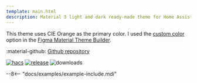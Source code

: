 ```yaml
---
template: main.html
description: Material 3 light and dark ready-made theme for Home Assistant. Example C03 is based on Orange as the primary color. Check the screenshots and theme config!
---
```


This theme uses CIE Orange as the primary color. I used the [custom color][picking-the-hue] option in the [Figma Material Theme Builder][create-material3-theme].

:material-github: [Github repository][m3-theme-github-url]

[![hacs][hacs-badge]][hacs-url]
[![release][release-badge]][release-url]
![downloads][downloads-badge]

--8<-- "docs/examples/example-include.mdi"

<!-- Image references -->

[AmoebeLabs Material 3 Theme Palettes]: ../assets/screenshots/m3-theme-c03-palettes.png
[AmoebeLabs Material 3 Theme Surfaces]: ../assets/screenshots/m3-theme-c03-surfaces.png
[AmoebeLabs Material 3 Theme Light]: ../assets/screenshots/m3-theme-c03-light.png
[AmoebeLabs Material 3 Theme Dark]: ../assets/screenshots/m3-theme-c03-dark.png

[AmoebeLabs Material 3 Theme Example Light]: ../assets/screenshots/m3-example-c03-light.png
[AmoebeLabs Material 3 Theme Example Dark]: ../assets/screenshots/m3-example-c03-dark.png

<!-- External references -->

[sak-example-12-url]: https://swiss-army-knife.docs.amoebelabs.com/examples/example-12/
[m3-theme-github-url]: https://github.com/AmoebeLabs/HA-Theme_M3-c03-orange
[home-assistant]: https://www.home-assistant.io/
[home-assitant-theme-docs]: https://www.home-assistant.io/integrations/frontend/#defining-themes
[hacs]: https://hacs.xyz
[release-url]: https://github.com/AmoebeLabs/HA-Theme_M3-c03-orange/releases
[sak-docs-url]: https://swiss-army-knife.docs.amoebelabs.com/

<!-- Badge references -->

[hacs-url]: https://github.com/hacs/default
[hacs-badge]: https://img.shields.io/badge/HACS-Default-41BDF5.svg?style=for-the-badge
[release-badge]: https://img.shields.io/github/v/release/AmoebeLabs/HA-Theme_M3-c03-orange?style=for-the-badge
[downloads-badge]: https://img.shields.io/github/downloads/AmoebeLabs/HA-Theme_M3-c03-orange/total?style=for-the-badge

<!-- Internal references -->

[create-material3-theme]: ../design/create-material3-theme.md
[picking-the-hue]: ../basics/m3-analysis-hue-picker.md
